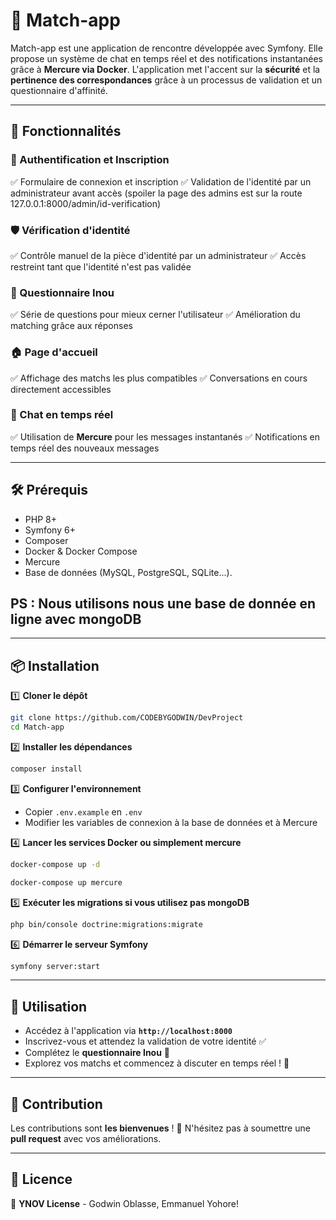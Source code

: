 # 🎯 Match-app

Match-app est une application de rencontre développée avec Symfony. Elle propose un système de chat en temps réel et des notifications instantanées grâce à **Mercure via Docker**. L'application met l'accent sur la **sécurité** et la **pertinence des correspondances** grâce à un processus de validation et un questionnaire d'affinité.

---

## 🚀 Fonctionnalités

### 🔑 Authentification et Inscription
✅ Formulaire de connexion et inscription
✅ Validation de l'identité par un administrateur avant accès (spoiler la page des admins est sur la route 127.0.0.1:8000/admin/id-verification)

### 🛡️ Vérification d'identité
✅ Contrôle manuel de la pièce d'identité par un administrateur
✅ Accès restreint tant que l'identité n'est pas validée

### 📝 Questionnaire Inou
✅ Série de questions pour mieux cerner l'utilisateur
✅ Amélioration du matching grâce aux réponses

### 🏠 Page d'accueil
✅ Affichage des matchs les plus compatibles
✅ Conversations en cours directement accessibles

### 💬 Chat en temps réel
✅ Utilisation de **Mercure** pour les messages instantanés
✅ Notifications en temps réel des nouveaux messages

---

## 🛠 Prérequis

- PHP 8+
- Symfony 6+
- Composer
- Docker & Docker Compose
- Mercure
- Base de données (MySQL, PostgreSQL, SQLite...). 
## PS : Nous utilisons nous une base de donnée en ligne avec mongoDB

---

## 📦 Installation

1️⃣ **Cloner le dépôt**
```sh
git clone https://github.com/CODEBYGODWIN/DevProject
cd Match-app
```

2️⃣ **Installer les dépendances**
```sh
composer install
```

3️⃣ **Configurer l'environnement**
- Copier `.env.example` en `.env`
- Modifier les variables de connexion à la base de données et à Mercure

4️⃣ **Lancer les services Docker ou simplement mercure**
```sh
docker-compose up -d

docker-compose up mercure
```

5️⃣ **Exécuter les migrations si vous utilisez pas mongoDB**
```sh
php bin/console doctrine:migrations:migrate
```

6️⃣ **Démarrer le serveur Symfony**
```sh
symfony server:start
```

---

## 🎯 Utilisation

- Accédez à l'application via **`http://localhost:8000`**
- Inscrivez-vous et attendez la validation de votre identité ✅
- Complétez le **questionnaire Inou** 📝
- Explorez vos matchs et commencez à discuter en temps réel ! 💬

---

## 🤝 Contribution

Les contributions sont **les bienvenues** ! 🎉 N'hésitez pas à soumettre une **pull request** avec vos améliorations.

---

## 📜 Licence

📝 **YNOV License** - Godwin Oblasse, Emmanuel Yohore!

